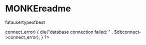 # MONKEreadme
fatausertypeofbeat
<?php 
       // header("refresh: 3;");
        $hostname = "localhost";
        $username = "root";
        $password = "HyTe";
        $db = "Tiedot";
        $dbconnect=mysqli_connect($hostname,$username,$password,$db);
        if ($dbconnect->connect_error) {
            die("database connection failed: " . $dbconnect->connect_error);
        }
        ?>
  <html>
  <head>
    <script type="text/javascript" src="https://www.gstatic.com/charts/loader.js"></script>
    <script type="text/javascript">
      google.charts.load('current', {'packages':['corechart']});
      google.charts.setOnLoadCallback(drawChart);

      function drawChart() {
        
        var data = google.visualization.arrayToDataTable([
          ['pvm','arvo'],
         <?php
                  $query = mysqli_query($dbconnect, "SELECT * FROM Mittari ORDER BY id DESC LIMIT 15")
            or die (mysqli_error($dbconnect));
            while ($row = mysqli_fetch_array($query)){
         
         //$moi =  mysqli_query($pvm,$arvo);
         //while ($abc = mysqli_fetch_array($moi)){
         echo "['".$row['pvm']."',".$row['arvo']."],"; 
           
          }
         
         ?> 
          
        ]);

        var options = {
          title: 'apinamafia',
          curveType: 'function',
          legend: { position: 'bottom' }
        };

        var chart = new google.visualization.LineChart(document.getElementById('curve_chart'));

        chart.draw(data, options);
      }
    </script>
  </head>
  <body>
    <div id="curve_chart" style="width: 900px; height: 500px"></div>
  </body>
</html>
